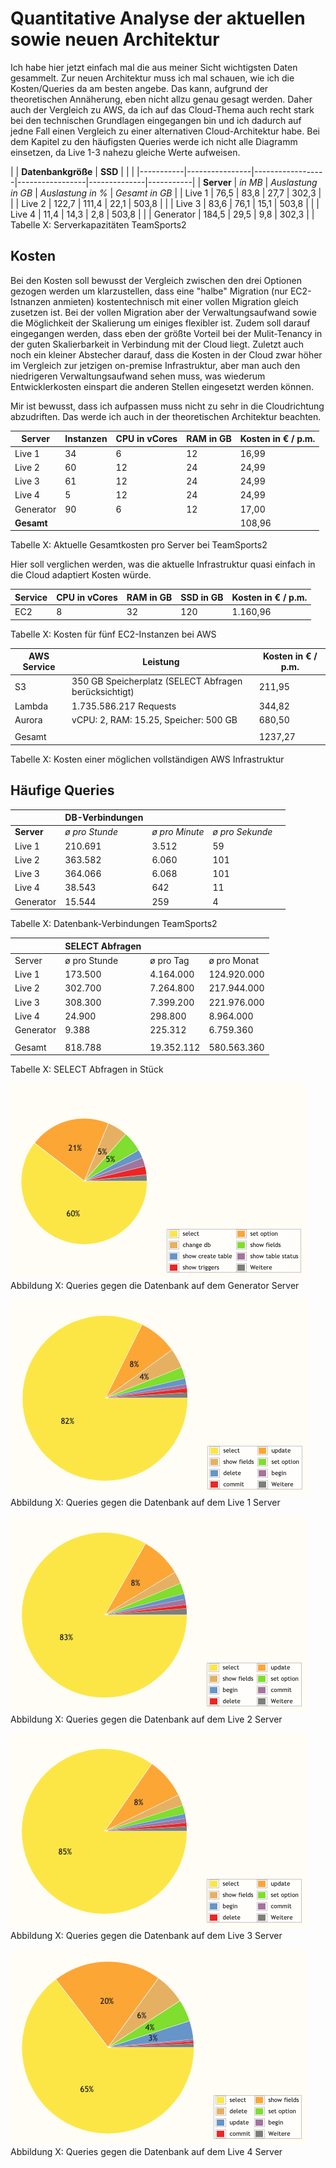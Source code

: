 # Quantitative Analyse der aktuellen sowie neuen Architektur 

Ich habe hier jetzt einfach mal die aus meiner Sicht wichtigsten Daten gesammelt. Zur neuen Architektur muss ich mal schauen, wie ich die Kosten/Queries da am besten angebe. Das kann, aufgrund der theoretischen Annäherung, eben nicht allzu genau gesagt werden. Daher auch der Vergleich zu AWS, da ich auf das Cloud-Thema auch recht stark bei den technischen Grundlagen eingegangen bin und ich dadurch auf jedne Fall einen Vergleich zu einer alternativen Cloud-Architektur habe.
Bei dem Kapitel zu den häufigsten Queries werde ich nicht alle Diagramm einsetzen, da Live 1-3 nahezu gleiche Werte aufweisen.


|           | **Datenbankgröße** | **SSD** |                 |              | 
|-----------|----------------|------------------|-----------------|--------------|-----------|
| **Server**    | *in MB*          | *Auslastung in GB* | *Auslastung in %* | *Gesamt in GB* | 
| Live 1    |           76,5 |             83,8 |            27,7 |        302,3 |         |
| Live 2    |          122,7 |            111,4 |            22,1 |        503,8 |         |
| Live 3    |           83,6 |             76,1 |            15,1 |        503,8 |         |
| Live 4    |           11,4 |             14,3 |             2,8 |        503,8 |          |
| Generator |          184,5 |             29,5 |             9,8 |        302,3 |         |
Tabelle X: Serverkapazitäten TeamSports2




## Kosten 

Bei den Kosten soll bewusst der Vergleich zwischen den drei Optionen gezogen werden um klarzustellen, dass  eine "halbe" Migration (nur EC2-Istnanzen anmieten) kostentechnisch mit einer vollen Migration gleich zusetzen ist. Bei der vollen Migration aber der Verwaltungsaufwand sowie die Möglichkeit der Skalierung um einiges flexibler ist.
Zudem soll darauf eingegangen werden, dass eben der größte Vorteil bei der Mulit-Tenancy in der guten Skalierbarkeit in Verbindung mit der Cloud liegt.
Zuletzt auch noch ein kleiner Abstecher darauf, dass die Kosten in der Cloud zwar höher im Vergleich zur jetzigen on-premise Infrastruktur, aber man auch den niedrigeren Verwaltungsaufwand sehen muss, was wiederum Entwicklerkosten einspart die anderen Stellen eingesetzt werden können.

Mir ist bewusst, dass ich aufpassen muss nicht zu sehr in die Cloudrichtung abzudriften. Das werde ich auch in der theoretischen Architektur beachten.


| Server    | Instanzen | CPU in vCores | RAM in GB | Kosten in € / p.m.  | 
|-----------|-----------|---------------|-----------|---------------------|
| Live 1    |        34 |             6 |        12 |               16,99 |            
| Live 2    |        60 |            12 |        24 |               24,99 |            
| Live 3    |        61 |            12 |        24 |               24,99 |            
| Live 4    |         5 |            12 |        24 |               24,99 |             
| Generator |        90 |             6 |        12 |               17,00 |             
| **Gesamt** |         |              |         |               108,96 |       
Tabelle X: Aktuelle Gesamtkosten pro Server bei TeamSports2

Hier soll verglichen werden, was die aktuelle Infrastruktur quasi einfach in die Cloud adaptiert Kosten würde.

| Service | CPU in vCores | RAM in GB | SSD in GB | Kosten in € / p.m.  | 
|---------|---------------|-----------|-----------|---------------------|
| EC2     |             8 |        32 | 120       |            1.160,96 |     
Tabelle X: Kosten für fünf EC2-Instanzen bei AWS

| AWS Service | Leistung                                               | Kosten in € / p.m. |
|-------------|--------------------------------------------------------|--------------------|
| S3          | 350 GB Speicherplatz  (SELECT Abfragen berücksichtigt) | 211,95             |
| Lambda      | 1.735.586.217 Requests                                 | 344,82             |
| Aurora      | vCPU: 2, RAM: 15.25, Speicher: 500 GB                  | 680,50             |
|             |                                                        |                    |
| Gesamt      |                                                        | 1237,27            |
Tabelle X: Kosten einer möglichen vollständigen AWS Infrastruktur



## Häufige Queries 

|           | **DB-Verbindungen** |              |               |             |
|-----------|--------------|--------------|---------------|-------------|
| **Server**    | *ø pro Stunde* | *ø pro Minute* | *ø pro Sekunde* | 
| Live 1    |      210.691 |        3.512 |            59 | 
| Live 2    |      363.582 |        6.060 |           101 | 
| Live 3    |      364.066 |        6.068 |           101 | 
| Live 4    |       38.543 |          642 |            11 | 
| Generator |       15.544 |          259 |             4 | 
Tabelle X: Datenbank-Verbindungen TeamSports2


|           | SELECT Abfragen |            |             |
|-----------|-----------------|------------|-------------|
| Server    |    ø pro Stunde |  ø pro Tag | ø pro Monat |
| Live 1    | 173.500         | 4.164.000  | 124.920.000 |
| Live 2    | 302.700         | 7.264.800  | 217.944.000 |
| Live 3    | 308.300         | 7.399.200  | 221.976.000 |
| Live 4    | 24.900          | 298.800    | 8.964.000   |
| Generator | 9.388           | 225.312    | 6.759.360   |
|           |                 |            |             |
| Gesamt    | 818.788         | 19.352.112 | 580.563.360 |
Tabelle X: SELECT Abfragen in Stück



![](source/figures/Queries-diagram_Generator.png)
Abbildung X: Queries gegen die Datenbank auf dem Generator Server

![](source/figures/Queries-diagram_Live1.png)
Abbildung X: Queries gegen die Datenbank auf dem Live 1 Server

![](source/figures/Queries-diagram_Live2.png)
Abbildung X: Queries gegen die Datenbank auf dem Live 2 Server

![](source/figures/Queries-diagram_Live3.png)
Abbildung X: Queries gegen die Datenbank auf dem Live 3 Server

![](source/figures/Queries-diagram_Live4.png)
Abbildung X: Queries gegen die Datenbank auf dem Live 4 Server

